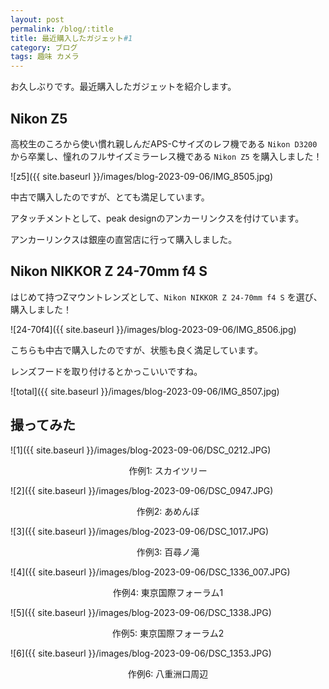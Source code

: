 ```yaml
---
layout: post
permalink: /blog/:title
title: 最近購入したガジェット#1
category: ブログ
tags: 趣味 カメラ
---
```

お久しぶりです。最近購入したガジェットを紹介します。
<!--more-->

## Nikon Z5

高校生のころから使い慣れ親しんだAPS-Cサイズのレフ機である `Nikon D3200` から卒業し、憧れのフルサイズミラーレス機である `Nikon Z5` を購入しました！

![z5]({{ site.baseurl }}/images/blog-2023-09-06/IMG_8505.jpg)

中古で購入したのですが、とても満足しています。

アタッチメントとして、peak designのアンカーリンクスを付けています。

アンカーリンクスは銀座の直営店に行って購入しました。

## Nikon NIKKOR Z 24-70mm f4 S

はじめて持つZマウントレンズとして、`Nikon NIKKOR Z 24-70mm f4 S` を選び、購入しました！

![24-70f4]({{ site.baseurl }}/images/blog-2023-09-06/IMG_8506.jpg)

こちらも中古で購入したのですが、状態も良く満足しています。

レンズフードを取り付けるとかっこいいですね。

![total]({{ site.baseurl }}/images/blog-2023-09-06/IMG_8507.jpg)

## 撮ってみた

![1]({{ site.baseurl }}/images/blog-2023-09-06/DSC_0212.JPG)
<div style="text-align: center">作例1: スカイツリー</div>

![2]({{ site.baseurl }}/images/blog-2023-09-06/DSC_0947.JPG)
<div style="text-align: center">作例2: あめんぼ</div>

![3]({{ site.baseurl }}/images/blog-2023-09-06/DSC_1017.JPG)
<div style="text-align: center">作例3: 百尋ノ滝</div>

![4]({{ site.baseurl }}/images/blog-2023-09-06/DSC_1336_007.JPG)
<div style="text-align: center">作例4: 東京国際フォーラム1</div>

![5]({{ site.baseurl }}/images/blog-2023-09-06/DSC_1338.JPG)
<div style="text-align: center">作例5: 東京国際フォーラム2</div>

![6]({{ site.baseurl }}/images/blog-2023-09-06/DSC_1353.JPG)
<div style="text-align: center">作例6: 八重洲口周辺</div>